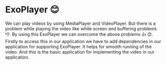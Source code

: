 # ExoPlayer :blush:
We can play videos by using MediaPlayer and VideoPlayer. But there is a problem while playing the video like white screen and buffering problems :thumbsdown:.
By using this ExoPlayer we can overcome the above problems :thumbsup: :blush:.
Firstly to access this in our application we have to add dependencies in our application for supporting ExoPlayer.
It helps for smooth running of the video.
And this is the basic application for implementing the video in our application.
